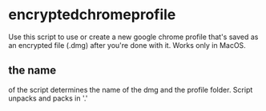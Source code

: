 # encryptedchromeprofile
Use this script to use or create a new google chrome profile that's saved as an encrypted file (.dmg) after you're done with it.
Works only in MacOS.
## the name
of the script determines the name of the dmg and the profile folder. Script unpacks and packs in '.'
